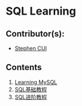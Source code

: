 # SQL Learning

## Contributor(s): 

- [Stephen CUI](https://github.com/JPL-JUNO)

## Contents

1. [Learning MySQL](https://github.com/JPL-JUNO/SQL/tree/main/LM)
2. [SQL基础教程](https://github.com/JPL-JUNO/SQL/tree/main/BSQLP)
3. [SQL进阶教程](https://github.com/JPL-JUNO/SQL/tree/main/ASQLP)

<a href="https://www.oreilly.com/library/view/learning-mysql-2nd/9781492085911/"><img href="https://learning.oreilly.com/library/cover/9781492085911/250w/" width=200></a>